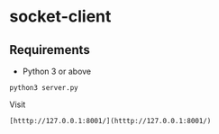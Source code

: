 # socket-client

## Requirements
* Python 3 or above

```
python3 server.py
```
Visit 
```
[htttp://127.0.0.1:8001/](htttp://127.0.0.1:8001/)
```
